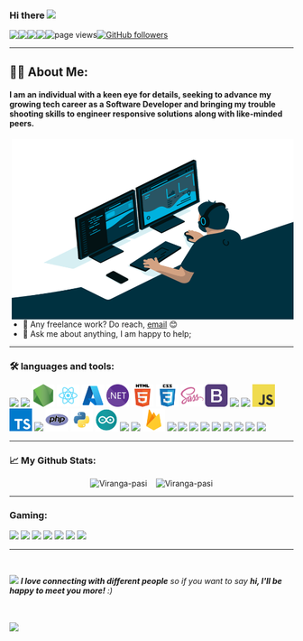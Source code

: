 ### Hi there <img src="https://media.giphy.com/media/hvRJCLFzcasrR4ia7z/giphy.gif" width="25px">
<a href="https://twitter.com/VirangaPasi" target="_blank">
  <img align="left" src="https://img.shields.io/badge/twitter-%231DA1F2.svg?&style=for-the-badge&logo=twitter&logoColor=white" height=25>
</a> 
<a href="https://www.linkedin.com/in/viranga-jayawardana-9521a1181/" target="_blank">
  <img align="left" src="https://img.shields.io/badge/linkedin-%230077B5.svg?&style=for-the-badge&logo=linkedin&logoColor=white" height=25>
</a> 
<a href="https://www.facebook.com/virangapasindu.jayawardana/" target="_blank">
  <img align="left" src="https://img.shields.io/badge/Facebook-%231877F2.svg?&style=for-the-badge&logo=facebook&logoColor=white" height=25>
</a> 
<a href="https://www.instagram.com/pasiya_k9/" target="_blank">
  <img align="left" src="https://img.shields.io/badge/Instagram-%23E4405F.svg?&style=for-the-badge&logo=instagramk&logoColor=white" height=25>
</a> 
<a href="https://github.com/Viranga-pasi" target="_blank">
  <img align="left" src="https://komarev.com/ghpvc/?username=Viranga-pasi" alt="page views" />
</a>
<a href="https://github.com/Viranga-pasi?tab=followers" target="_blank">
  <img alt="GitHub followers" src="https://img.shields.io/github/followers/Viranga-pasi?color=green&logo=github">
</a>
<hr>

## 👨‍💻 About Me:

#### I am an individual with a keen eye for details, seeking to advance my growing tech career as a Software Developer and bringing my trouble shooting skills to engineer responsive solutions along with like-minded peers.
 
<img align="right" alt="GIF" src="https://github.com/lakshitha1629/lakshitha1629/blob/master/code.gif?raw=true" width="500" height="320" />
  
- 💼 Any freelance work? Do reach, [email](mailto:virangapasindu4@gmail.com) 😊
- 💬 Ask me about anything, I am happy to help;
<hr>

### 🛠️ languages and tools:

<p>
<img height="40" src="https://1000logos.net/wp-content/uploads/2020/09/Java-Logo.png">
<img height="40" src="https://upload.wikimedia.org/wikipedia/commons/thumb/1/18/C_Programming_Language.svg/1200px-C_Programming_Language.svg.png">
<img height="40" src="https://raw.githubusercontent.com/github/explore/80688e429a7d4ef2fca1e82350fe8e3517d3494d/topics/nodejs/nodejs.png">
<img height="40" src="https://raw.githubusercontent.com/github/explore/80688e429a7d4ef2fca1e82350fe8e3517d3494d/topics/react/react.png">
<img height="40" src="https://raw.githubusercontent.com/github/explore/eaef8552d8b082ffafe2bfc8a5023d47da904aac/topics/azure/azure.png">
<img height="40" src="https://raw.githubusercontent.com/github/explore/93d8a67084f94b2a444e510199a6e7622e5b09a3/topics/dotnet/dotnet.png">
<img height="40" src="https://raw.githubusercontent.com/github/explore/80688e429a7d4ef2fca1e82350fe8e3517d3494d/topics/html/html.png">
<img height="40" src="https://raw.githubusercontent.com/github/explore/80688e429a7d4ef2fca1e82350fe8e3517d3494d/topics/css/css.png">
<img height="40" src="https://raw.githubusercontent.com/github/explore/80688e429a7d4ef2fca1e82350fe8e3517d3494d/topics/sass/sass.png">
<img height="40" src="https://raw.githubusercontent.com/github/explore/80688e429a7d4ef2fca1e82350fe8e3517d3494d/topics/bootstrap/bootstrap.png">
<img height="40" src="https://seeklogo.com/images/T/tailwind-css-logo-5AD4175897-seeklogo.com.png">
<img height="40" src="https://upload.wikimedia.org/wikipedia/commons/thumb/9/93/Wordpress_Blue_logo.png/1200px-Wordpress_Blue_logo.png">
<img height="40" src="https://raw.githubusercontent.com/github/explore/80688e429a7d4ef2fca1e82350fe8e3517d3494d/topics/javascript/javascript.png">
<img height="40" src="https://raw.githubusercontent.com/github/explore/80688e429a7d4ef2fca1e82350fe8e3517d3494d/topics/typescript/typescript.png">
<img height="40" src="https://encrypted-tbn0.gstatic.com/images?q=tbn:ANd9GcQlZcY41b-Y95mT8vD8IBKOqwaL4cWJbsXNwZ2MsVEsLp5XN2evQ2Z3aipv9Zr5JWjARuo&usqp=CAU">
<img height="40" src="https://raw.githubusercontent.com/github/explore/80688e429a7d4ef2fca1e82350fe8e3517d3494d/topics/php/php.png">
<img height="40" src="https://raw.githubusercontent.com/github/explore/80688e429a7d4ef2fca1e82350fe8e3517d3494d/topics/python/python.png">
<img height="40" src="https://raw.githubusercontent.com/github/explore/80688e429a7d4ef2fca1e82350fe8e3517d3494d/topics/arduino/arduino.png">
<img height="40" src="https://download.logo.wine/logo/MySQL/MySQL-Logo.wine.png">
<img height="40" src="https://cdn.iconscout.com/icon/free/png-512/mongodb-2-1175137.png">
<img height="40" src="https://raw.githubusercontent.com/github/explore/80688e429a7d4ef2fca1e82350fe8e3517d3494d/topics/firebase/firebase.png">
<img height="40" src="https://git-scm.com/images/logos/downloads/Git-Icon-1788C.png">
<img height="40" src="https://cdn.freebiesupply.com/logos/large/2x/netlify-logo-png-transparent.png">
<img height="40" src="https://user-images.githubusercontent.com/58588952/132095762-faa1a92a-aa47-4573-b628-f64a9baf1ed0.png">
<img height="40" src="https://seeklogo.com/images/V/visual-studio-code-logo-449D71944F-seeklogo.com.png">
<img height="40" src="https://cdn.freebiesupply.com/logos/large/2x/eclipse-11-logo-png-transparent.png">
  
  
<img height="40" src="https://logos-world.net/wp-content/uploads/2020/11/Adobe-Photoshop-Logo.png">
<img height="40" src="https://upload.wikimedia.org/wikipedia/commons/thumb/c/cb/Adobe_After_Effects_CC_icon.svg/1200px-Adobe_After_Effects_CC_icon.svg.png">
<img height="40" src="https://media.macosicons.com/parse/files/macOSicons/10f4c00360dab77cd694320612498303_low_res_1621923665824.png">
<img height="40" src="https://upload.wikimedia.org/wikipedia/commons/thumb/0/0c/Microsoft_Office_logo_%282013%E2%80%932019%29.svg/1728px-Microsoft_Office_logo_%282013%E2%80%932019%29.svg.png">

  
  
  
</p>
<hr>

### 📈 My Github Stats:

<p  align="center"> 
  <img src="https://github-readme-stats.vercel.app/api?username=Viranga-pasi&show_icons=true&theme=gotham" alt="Viranga-pasi" />
  &nbsp;&nbsp;
  <img src="https://github-readme-stats.vercel.app/api/top-langs/?username=Viranga-pasi&layout=compact&theme=gotham" alt="Viranga-pasi" />
   
<p>
<hr>

### Gaming:
<div display="flex">
  <img src="https://img.shields.io/badge/Steam-%23000000.svg?&style=for-the-badge&logo=steam&logoColor=white" />
  <img src="https://img.shields.io/badge/epic%20games%20-%23000000.svg?&style=for-the-badge&logo=epic%20games&logoColor=white"/>
  <img src="https://img.shields.io/badge/Valorant-%23000000.svg?&style=for-the-badge" />
  <img src="https://img.shields.io/badge/GTA5-%23000000.svg?&style=for-the-badge" />
  <img src="https://img.shields.io/badge/Call%20Of%20Duty%20WARZONE-%23000000.svg?&style=for-the-badge" />
  <img src="https://img.shields.io/badge/PUBG-%23000000.svg?&style=for-the-badge" />
  <img src="https://img.shields.io/badge/counter%20strike-%23000000.svg?&style=for-the-badge&logo=counter-strike" />
</div>
<hr>
<br>

<img src="https://media.giphy.com/media/LnQjpWaON8nhr21vNW/giphy.gif" width="60"> <em><b>I love connecting with different people</b> so if you want to say <b>hi, I'll be happy to meet you more!</b> :)</em>
<br>
<br>
<br>


<img src="https://imgur.com/rilHVxA.png"/>
